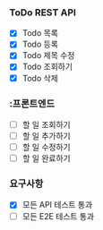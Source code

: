 ### ToDo REST API
- [X] Todo 목록
- [X] Todo 등록
- [X] Todo 제목 수정
- [X] Todo 조회하기
- [X] Todo 삭제

### :프론트엔드
- [ ] 할 일 조회하기
- [ ] 할 일 추가하기
- [ ] 할 일 수정하기
- [ ] 할 일 완료하기

### 요구사항
- [X] 모든 API 테스트 통과
- [ ] 모든 E2E 테스트 통과